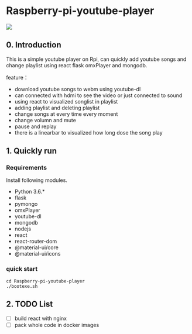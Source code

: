 Raspberry-pi-youtube-player
===
![](https://i.imgur.com/OwecVXa.png)

## 0. Introduction 
This is a simple youtube player on Rpi, can quickly add youtube songs and change playlist using react flask omxPlayer and mongodb.

feature：
* download youtube songs to webm using youtube-dl
* can connected with hdmi to see the video or just connected to sound
* using react to visualized songlist in playlist
* adding playlist and deleting playlist
* change songs at every time every moment
* change volumn and mute
* pause and replay
* there is a linearbar to visualized how long dose the song play

## 1. Quickly run

### Requirements
Install following modules.
* Python 3.6.*
* flask
* pymongo
* omxPlayer
* youtube-dl
* mongodb
* nodejs
* react
* react-router-dom
* @material-ui/core
* @material-ui/icons

### quick start
```
cd Raspberry-pi-youtube-player
./bootexe.sh
```

## 2. TODO List
- [ ] build react with nginx
- [ ] pack whole code in docker images
